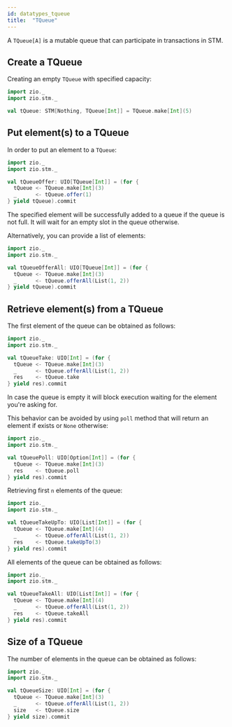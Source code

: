 ```yaml
---
id: datatypes_tqueue
title:  "TQueue"
---
```


A `TQueue[A]` is a mutable queue that can participate in transactions in STM.

## Create a TQueue

Creating an empty `TQueue` with specified capacity:

```scala mdoc:silent
import zio._
import zio.stm._

val tQueue: STM[Nothing, TQueue[Int]] = TQueue.make[Int](5)
```

## Put element(s) to a TQueue

In order to put an element to a `TQueue`:

```scala mdoc:silent
import zio._
import zio.stm._

val tQueueOffer: UIO[TQueue[Int]] = (for {
  tQueue <- TQueue.make[Int](3)
  _      <- tQueue.offer(1)
} yield tQueue).commit
```

The specified element will be successfully added to a queue if the queue is not full.
It will wait for an empty slot in the queue otherwise.

Alternatively, you can provide a list of elements:

```scala mdoc:silent
import zio._
import zio.stm._

val tQueueOfferAll: UIO[TQueue[Int]] = (for {
  tQueue <- TQueue.make[Int](3)
  _      <- tQueue.offerAll(List(1, 2))
} yield tQueue).commit
```

## Retrieve element(s) from a TQueue

The first element of the queue can be obtained as follows:

```scala mdoc:silent
import zio._
import zio.stm._

val tQueueTake: UIO[Int] = (for {
  tQueue <- TQueue.make[Int](3)
  _      <- tQueue.offerAll(List(1, 2))
  res    <- tQueue.take
} yield res).commit
```

In case the queue is empty it will block execution waiting for the element you're asking for.

This behavior can be avoided by using `poll` method that will return an element if exists or `None` otherwise:

```scala mdoc:silent
import zio._
import zio.stm._

val tQueuePoll: UIO[Option[Int]] = (for {
  tQueue <- TQueue.make[Int](3)
  res    <- tQueue.poll
} yield res).commit
```

Retrieving first `n` elements of the queue:

```scala mdoc:silent
import zio._
import zio.stm._

val tQueueTakeUpTo: UIO[List[Int]] = (for {
  tQueue <- TQueue.make[Int](4)
  _      <- tQueue.offerAll(List(1, 2))
  res    <- tQueue.takeUpTo(3)
} yield res).commit
```

All elements of the queue can be obtained as follows:

```scala mdoc:silent
import zio._
import zio.stm._

val tQueueTakeAll: UIO[List[Int]] = (for {
  tQueue <- TQueue.make[Int](4)
  _      <- tQueue.offerAll(List(1, 2))
  res    <- tQueue.takeAll
} yield res).commit
```

## Size of a TQueue

The number of elements in the queue can be obtained as follows:

```scala mdoc:silent
import zio._
import zio.stm._

val tQueueSize: UIO[Int] = (for {
  tQueue <- TQueue.make[Int](3)
  _      <- tQueue.offerAll(List(1, 2))
  size   <- tQueue.size
} yield size).commit
```

